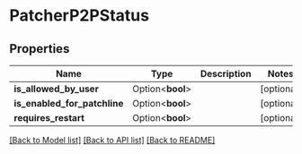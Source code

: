 # PatcherP2PStatus

## Properties

Name | Type | Description | Notes
------------ | ------------- | ------------- | -------------
**is_allowed_by_user** | Option<**bool**> |  | [optional]
**is_enabled_for_patchline** | Option<**bool**> |  | [optional]
**requires_restart** | Option<**bool**> |  | [optional]

[[Back to Model list]](../README.md#documentation-for-models) [[Back to API list]](../README.md#documentation-for-api-endpoints) [[Back to README]](../README.md)


